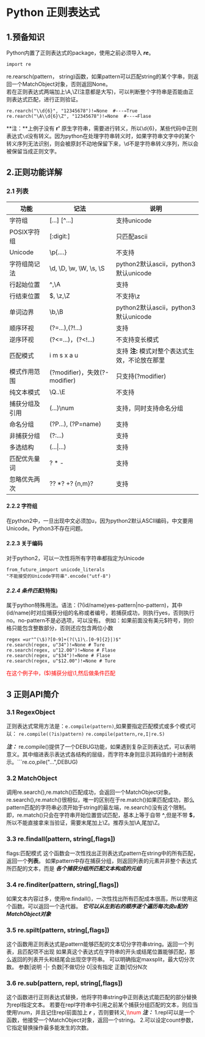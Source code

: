 # Python 正则表达式  
## 1.预备知识
Python内置了正则表达式的package，使用之前必须导入 ***re***。
```
import re
````
re.rearsch(pattern， string)函数，如果pattern可以匹配string的某个字串，则返回一个MatchObject对象，否则返回None。  
若在正则表达式两端加上\A,\Z(注意都是大写)，可以判断整个字符串是否能由正则表达式匹配，进行正则验证。
```
re.rearch("\\d{6}", "12345678")!=None  #---→True
re.rearch("\A\\d{6}\Z", "12345678")!=None  #---→Flase
```
**注：**上例子没有 **r'** 原生字符串，需要进行转义，所以\\d{6}，某些代码中正则表达式```\d```没有转义。因为python在处理字符串转义时，如果字符串文字中的某个转义序列无法识别，则会被原封不动地保留下来，\d不是字符串转义序列，所以会被保留当成正则文字。

## 2.正则功能详解
### 2.1 列表
功能|记法|说明
-|-|-
字符组|[...] [^...]|支持unicode
POSIX字符组|[:digit:]|只匹配ascii
Unicode|\p{....}|不支持
字符组简记法|\d, \D, \w, \W, \s, \S|python2默认ascii，python3默认unicode
行起始位置|^,\A|支持
行结束位置|$, \z,\Z|不支持\z
单词边界|\b,\B|python2默认ascii，python3默认unicode
顺序环视|(?=...),(?!...)|支持
逆序环视|(?<=...)，(?<!...)|不支持变长模式
匹配模式| i m s x a u |支持 **注:** 模式对整个表达式生效，不论放在那里
模式作用范围|(?modifier)，失效(?-modifier)|只支持(?modifier)
纯文本模式|\Q..\E|不支持
捕获分组及引用|(...)\num|支持，同时支持命名分组
命名分组|(?P<name>...), (?P=name)|支持
非捕获分组|(?:...)|支持
多选结构|(...\|...)|支持
匹配优先量词|? * -|支持
忽略优先两次|?? *? +? {n,m}?|支持
#### 2.2.2 字符组
在python2中，一旦出现中文必须加u，因为python2默认ASCII编码，中文要用Unicode。Python3不存在问题。
#### 2.2.3 关于编码
对于python2，可以一次性将所有字符串都指定为Unicode
```
from_future_imnport unicode_literals
"不能接受的Unicode字符串".encode("utf-8")
```

#### *2.2.4 条件匹配*(特殊)
属于python特殊用法。语法：(?(id/name)yes-pattern|no-pattern)，其中(id/name)时对应捕获分组的名称或者编号，若捕获成功，则执行yes，否则执行no。no-pattern不是必选项，可以没有。
例如：如果前面没有美元$符号，则价格只能包含整数部分，否则还应包含两位小数
```
regex =ur"^(\$)?[0-9]+(?(\1)\.[0-9]{2}|)$"
re.search(regex, u"34")!=None # Ture
re.search(regex, u"12.00")!=None # Flase
re.search(regex, u"$34")!=None # Flase
re.search(regex, u"$12.00")!=None # Ture
```
<font color=#FF0000>在这个例子中，(\$)捕获分组\1,然后做条件匹配</font>

## 3 正则API简介
### 3.1 RegexObject
正则表达式常用方法是：```e.compile(pattern)```,如果要指定匹配模式或多个模式可以：
```re.compile((?is)pattern)``` 
```re.compile(pattern,re,I|re.S)```

***注：*** re.compile()提供了一个DEBUG功能，如果遇到复杂正则表达式，可以表明意义。其中缩进表示表达式各结构的层级，而字符本身则显示其码值的十进制表示。```re.co,pile("...",DEBUG)

### 3.2 MatchObject
调用re.search(),re.match()匹配成功，会返回一个MatchObject对象。
re.search(),re.match()很相似，唯一的区别在于re.match()如果匹配成功，那么pattern匹配的字符串必须开始于string的最左端，re.search()没有这个限制。即，re.match()只会在字符串开始位置尝试匹配，基本上等于自带 **^**,但是不带 **$**，所以不能直接拿来当验证，需要末尾加上\Z。推荐头加\A,尾加\Z。
### 3.3 re.findall(pattern, string[,flags])
flags:匹配模式
这个函数会一次性找出正则表达式pattern在string中的所有匹配，返回一个**列表**。
如果pattern中存在捕获分组，则返回列表的元素并非整个表达式所匹配的文本，而是 ***各个捕获分组所匹配文本构成的元组***

### 3.4 re.finditer(pattern, string[,flags])
如果文本内容过多，使用re.findall()，一次性找出所有匹配成本很高，所以使用这个函数。可以返回一个迭代器。 ***它可以从左到右的顺序逐个遍历每次皮u配的MatchObject对象***

### 3.5 re.spilt(pattern, string[,flags])
这个函数用正则表达式是pattern能够匹配的文本切分字符串string。返回一个列表，且匹配项不出现
如果真这个表达式在字符串的开头或结尾位置能够匹配，那么返回的列表开头和结尾会出现空字符串。
可以明确指定maxsplit，最大切分次数。
参数|说明
-|-
负数|不做切分
0|没有指定
正数|切分N次

### 3.6 re.sub(pattern, repl, string[,flags])
这个函数进行正则表达式替换，他将字符串string中正则表达式能匹配的部分替换为repl指定文本。
若要在repl字符串中引用之前某个捕获分组匹配的文本，则应当使用\num，并且记住repl前面加上 ***r*** ，否则要转义,<font color=red>\\\num</font>
***注：***
1.repl可以是一个函数，他接受一个MatchObject对象，返回一个string。
2.可以设定count参数，它指定替换操作最多能发生的次数。
